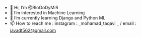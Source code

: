 - 👋 Hi, I’m @BloOoDyMiR
- 👀 I’m interested in Machine Learning
- 🌱 I’m currently learning Django and Python ML
- 📫 How to reach me : instagram : _mohamad_taqavi _   /   email : javadt562@gmail.com

<!---
BloOoDyMiR/BloOoDyMiR is a ✨ special ✨ repository because its `README.md` (this file) appears on your GitHub profile.
You can click the Preview link to take a look at your changes.
--->
